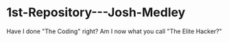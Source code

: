 # 1st-Repository---Josh-Medley
Have I done "The Coding" right? Am I now what you call "The Elite Hacker?"
